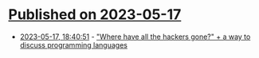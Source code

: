 # [Published on 2023-05-17](index.md)

* [2023-05-17, 18:40:51](https://lobste.rs/s/jhuosw/where_have_all_hackers_gone_way_discuss) - [\"Where have all the hackers gone?\" + a way to discuss programming languages](https://morepablo.com/2023/05/where-have-all-the-hackers-gone.html)

